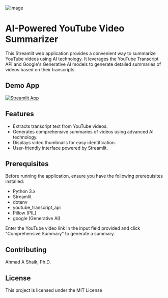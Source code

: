 ![image](https://github.com/ahmadalis2016/Iridium-AI-Image-Analysis/assets/130319416/3590b637-b72a-4a41-86ba-a556e9c22016)

# AI-Powered YouTube Video Summarizer

This Streamlit web application provides a convenient way to summarize YouTube videos using AI technology. It leverages the YouTube Transcript API and Google's Generative AI models to generate detailed summaries of videos based on their transcripts.

## Demo App

[![Streamlit App](https://static.streamlit.io/badges/streamlit_badge_black_white.svg)](https://iridium-ai-youtubesummarizer.streamlit.app/)


## Features

- Extracts transcript text from YouTube videos.
- Generates comprehensive summaries of videos using advanced AI technology.
- Displays video thumbnails for easy identification.
- User-friendly interface powered by Streamlit.

## Prerequisites

Before running the application, ensure you have the following prerequisites installed:

- Python 3.x
- Streamlit
- dotenv
- youtube_transcript_api
- Pillow (PIL)
- google (Generative AI)



Enter the YouTube video link in the input field provided and click "Comprehensive Summary" to generate a summary.

## Contributing

Ahmad A Shaik, Ph.D.

## License

This project is licensed under the MIT License

